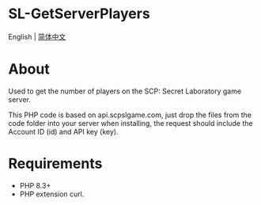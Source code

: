 # SL-GetServerPlayers



English | [简体中文](README_zh_cn.md)

# About

Used to get the number of players on the SCP: Secret Laboratory game server.

This PHP code is based on api.scpslgame.com, just drop the files from the code folder into your server when installing, the request should include the Account ID (id) and API key (key).

# Requirements

- PHP 8.3+
- PHP extension curl.
